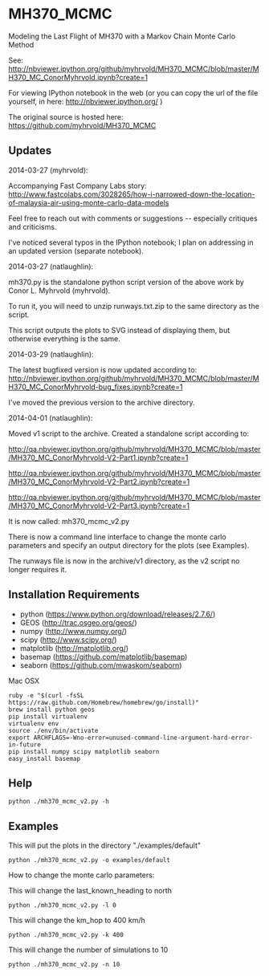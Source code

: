 MH370_MCMC
==========

Modeling the Last Flight of MH370 with a Markov Chain Monte Carlo Method

See: http://nbviewer.ipython.org/github/myhrvold/MH370_MCMC/blob/master/MH370_MC_ConorMyhrvold.ipynb?create=1

For viewing IPython notebook in the web (or you can copy the url of the file yourself, in here: http://nbviewer.ipython.org/ )

The original source is hosted here:
https://github.com/myhrvold/MH370_MCMC

Updates
----------------

2014-03-27 (myhrvold):

Accompanying Fast Company Labs story: http://www.fastcolabs.com/3028265/how-i-narrowed-down-the-location-of-malaysia-air-using-monte-carlo-data-models

Feel free to reach out with comments or suggestions -- especially critiques and criticisms.

I've noticed several typos in the IPython notebook; I plan on addressing in an updated version (separate notebook).

2014-03-27 (natlaughlin):

mh370.py is the standalone python script version of the above work by Conor L. Myhrvold (myhrvold).  

To run it, you will need to unzip runways.txt.zip to the same directory as the script.

This script outputs the plots to SVG instead of displaying them, but otherwise everything is the same.

2014-03-29 (natlaughlin):

The latest bugfixed version is now updated according to:
http://nbviewer.ipython.org/github/myhrvold/MH370_MCMC/blob/master/MH370_MC_ConorMyhrvold-bug_fixes.ipynb?create=1

I've moved the previous version to the archive directory.

2014-04-01 (natlaughlin):

Moved v1 script to the archive.  Created a standalone script according to:

http://qa.nbviewer.ipython.org/github/myhrvold/MH370_MCMC/blob/master/MH370_MC_ConorMyhrvold-V2-Part1.ipynb?create=1

http://qa.nbviewer.ipython.org/github/myhrvold/MH370_MCMC/blob/master/MH370_MC_ConorMyhrvold-V2-Part2.ipynb?create=1

http://qa.nbviewer.ipython.org/github/myhrvold/MH370_MCMC/blob/master/MH370_MC_ConorMyhrvold-V2-Part3.ipynb?create=1



It is now called:
mh370_mcmc_v2.py

There is now a command line interface to change the monte carlo parameters and specify an output directory for the plots (see Examples).  

The runways file is now in the archive/v1 directory, as the v2 script no longer requires it.


Installation Requirements
----------------

- python (https://www.python.org/download/releases/2.7.6/)
- GEOS (http://trac.osgeo.org/geos/)
- numpy (http://www.numpy.org/)
- scipy (http://www.scipy.org/)
- matplotlib (http://matplotlib.org/)
- basemap (https://github.com/matplotlib/basemap)
- seaborn (https://github.com/mwaskom/seaborn)

Mac OSX
```
ruby -e "$(curl -fsSL https://raw.github.com/Homebrew/homebrew/go/install)"
brew install python geos
pip install virtualenv
virtualenv env
source ./env/bin/activate
export ARCHFLAGS=-Wno-error=unused-command-line-argument-hard-error-in-future
pip install numpy scipy matplotlib seaborn
easy_install basemap
```
	
Help
----------------
```
python ./mh370_mcmc_v2.py -h
```	
	
Examples
----------------
This will put the plots in the directory "./examples/default"
```
python ./mh370_mcmc_v2.py -o examples/default
```

How to change the monte carlo parameters:

This will change the last_known_heading to north
```
python ./mh370_mcmc_v2.py -l 0
```

This will change the km_hop to 400 km/h
```
python ./mh370_mcmc_v2.py -k 400
```

This will change the number of simulations to 10
```
python ./mh370_mcmc_v2.py -n 10
```
